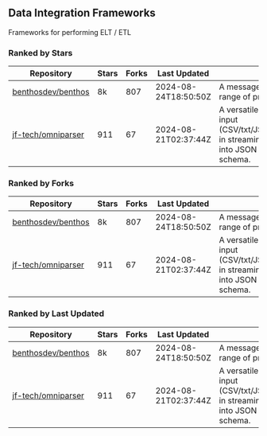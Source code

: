 ## Data Integration Frameworks

Frameworks for performing ELT / ETL

### Ranked by Stars

| Repository | Stars | Forks | Last Updated | Description | 
|------------|-------|-------|--------------|-------------|
| [benthosdev/benthos](https://github.com/benthosdev/benthos) | 8k | 807 | 2024-08-24T18:50:50Z |  A message streaming bridge between a range of protocols. |
| [jf-tech/omniparser](https://github.com/jf-tech/omniparser) | 911 | 67 | 2024-08-21T02:37:44Z |  A versatile ETL library that parses text input (CSV/txt/JSON/XML/EDI/X12/EDIFACT/etc) in streaming fashion and transforms data into JSON output using data-driven schema. |

### Ranked by Forks

| Repository | Stars | Forks | Last Updated | Description | 
|------------|-------|-------|--------------|-------------|
| [benthosdev/benthos](https://github.com/benthosdev/benthos) | 8k | 807 | 2024-08-24T18:50:50Z |  A message streaming bridge between a range of protocols. |
| [jf-tech/omniparser](https://github.com/jf-tech/omniparser) | 911 | 67 | 2024-08-21T02:37:44Z |  A versatile ETL library that parses text input (CSV/txt/JSON/XML/EDI/X12/EDIFACT/etc) in streaming fashion and transforms data into JSON output using data-driven schema. |

### Ranked by Last Updated

| Repository | Stars | Forks | Last Updated | Description | 
|------------|-------|-------|--------------|-------------|
| [benthosdev/benthos](https://github.com/benthosdev/benthos) | 8k | 807 | 2024-08-24T18:50:50Z |  A message streaming bridge between a range of protocols. |
| [jf-tech/omniparser](https://github.com/jf-tech/omniparser) | 911 | 67 | 2024-08-21T02:37:44Z |  A versatile ETL library that parses text input (CSV/txt/JSON/XML/EDI/X12/EDIFACT/etc) in streaming fashion and transforms data into JSON output using data-driven schema. |

